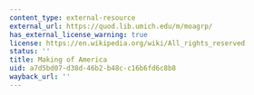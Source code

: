 ```yaml
---
content_type: external-resource
external_url: https://quod.lib.umich.edu/m/moagrp/
has_external_license_warning: true
license: https://en.wikipedia.org/wiki/All_rights_reserved
status: ''
title: Making of America
uid: a7d5bd07-d38d-46b2-b48c-c16b6fd6c8b8
wayback_url: ''
---
```

